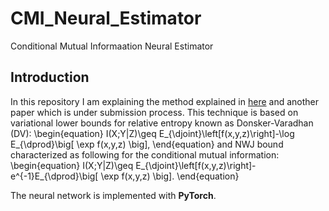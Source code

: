 # CMI_Neural_Estimator
Conditional Mutual Informaation Neural Estimator

## Introduction
In this repository I am explaining the method explained in [here](https://arxiv.org/abs/1911.02277) and another paper which is under submission process.
This technique is based on variational lower bounds for relative entropy known as Donsker-Varadhan (DV):
\begin{equation}
I(X;Y|Z)\geq E_{\djoint}\left[f(x,y,z)\right]-\log E_{\dprod}\big[ \exp f(x,y,z) \big],
\end{equation}
and NWJ bound characterized as following for the conditional mutual information:
\begin{equation}
I(X;Y|Z)\geq E_{\djoint}\left[f(x,y,z)\right]- e^{-1}E_{\dprod}\big[ \exp f(x,y,z) \big].
\end{equation}


The neural network is implemented with **PyTorch**.

